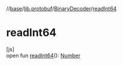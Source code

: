 //[base](../../../index.md)/[lib.protobuf](../index.md)/[BinaryDecoder](index.md)/[readInt64](read-int64.md)

# readInt64

[js]\
open fun [readInt64](read-int64.md)(): [Number](https://kotlinlang.org/api/latest/jvm/stdlib/kotlin/-number/index.html)
